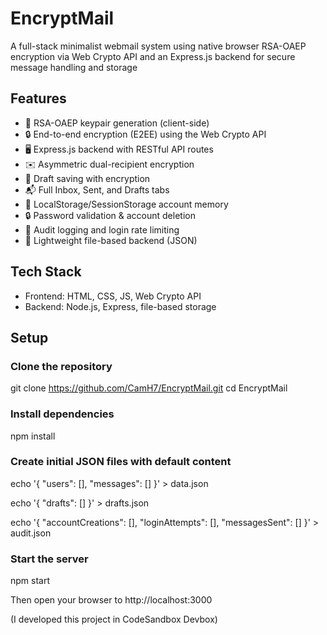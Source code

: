 # EncryptMail
A full-stack minimalist webmail system using native browser RSA-OAEP encryption via Web Crypto API and an Express.js backend for secure message handling and storage

## Features

- 🔐 RSA-OAEP keypair generation (client-side)
- 🔒 End-to-end encryption (E2EE) using the Web Crypto API
- 🖥️ Express.js backend with RESTful API routes
- ✉️ Asymmetric dual-recipient encryption
- 📝 Draft saving with encryption
- 📬 Full Inbox, Sent, and Drafts tabs
- 🧠 LocalStorage/SessionStorage account memory
- 🔒 Password validation & account deletion
- 🧾 Audit logging and login rate limiting
- 💾 Lightweight file-based backend (JSON)

## Tech Stack

- Frontend: HTML, CSS, JS, Web Crypto API
- Backend: Node.js, Express, file-based storage

## Setup

### Clone the repository
git clone https://github.com/CamH7/EncryptMail.git
cd EncryptMail

### Install dependencies
npm install

### Create initial JSON files with default content
echo '{
  "users": [],
  "messages": []
}' > data.json

echo '{
  "drafts": []
}' > drafts.json

echo '{
  "accountCreations": [],
  "loginAttempts": [],
  "messagesSent": []
}' > audit.json

### Start the server
npm start

Then open your browser to http://localhost:3000

(I developed this project in CodeSandbox Devbox)
